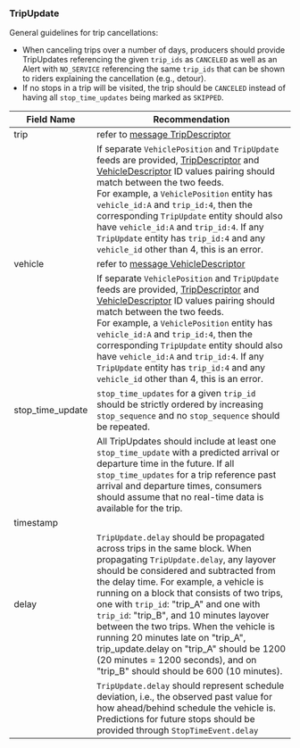 ### TripUpdate

General guidelines for trip cancellations:
* When canceling trips over a number of days, producers should provide TripUpdates referencing the given `trip_ids` as `CANCELED` as well as an Alert with `NO_SERVICE` referencing the same `trip_ids` that can be shown to riders explaining the cancellation (e.g., detour).
* If no stops in a trip will be visited, the trip should be `CANCELED` instead of having all `stop_time_updates` being marked as `SKIPPED`.  

| Field Name | Recommendation |
| --- | --- |
| trip | refer to [message TripDescriptor](#TripDescriptor) |
|  | If separate `VehiclePosition` and `TripUpdate` feeds are provided, [TripDescriptor](#TripDescriptor) and [VehicleDescriptor](#VehicleDescriptor) ID values pairing should match between the two feeds.<br>For example, a `VehiclePosition` entity has `vehicle_id:A` and `trip_id:4`, then the corresponding `TripUpdate` entity should also have `vehicle_id:A` and `trip_id:4`. If any `TripUpdate` entity has `trip_id:4` and any `vehicle_id` other than 4, this is an error. |
| vehicle | refer to [message VehicleDescriptor](#VehicleDescriptor) |
|  | If separate `VehiclePosition` and `TripUpdate` feeds are provided, [TripDescriptor](#TripDescriptor) and [VehicleDescriptor](#VehicleDescriptor) ID values pairing should match between the two feeds.<br/>For example, a `VehiclePosition` entity has `vehicle_id:A` and `trip_id:4`, then the corresponding `TripUpdate` entity should also have `vehicle_id:A` and `trip_id:4`. If any `TripUpdate` entity has `trip_id:4` and any `vehicle_id` other than 4, this is an error. |
| stop_time_update | `stop_time_updates` for a given `trip_id` should be strictly ordered by increasing `stop_sequence` and no `stop_sequence` should be repeated. |
|  | All TripUpdates should include at least one `stop_time_update` with a predicted arrival or departure time in the future. If all `stop_time_updates` for a trip reference past arrival and departure times, consumers should assume that no real-time data is available for the trip. |
| timestamp |  |
| delay | `TripUpdate.delay` should be propagated across trips in the same block. When propagating `TripUpdate.delay`, any layover should be considered and subtracted from the delay time. For example, a vehicle is running on a block that consists of two trips, one with `trip_id`: "trip_A" and one with `trip_id`: "trip_B", and 10 minutes layover between the two trips. When the vehicle is running 20 minutes late on "trip_A", trip_update.delay on "trip_A" should be 1200 (20 minutes = 1200 seconds), and on "trip_B" should should be 600 (10 minutes). |
|  | `TripUpdate.delay` should represent schedule deviation, i.e., the observed past value for how ahead/behind schedule the vehicle is. Predictions for future stops should be provided through `StopTimeEvent.delay` |
